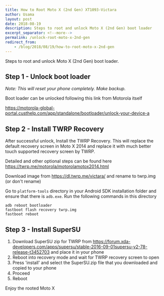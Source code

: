 ```yaml
---
title: How to Root Moto X (2nd Gen) XT1093-Victara
author: Usama
layout: post
date: 2018-08-19
description: Steps to root and unlock Moto X (2nd Gen) boot loader
excerpt_separator: <!--more-->
permalink: /unlock-root-moto-x-2nd-gen
redirect_from: 
    - /blog/2018/08/19/how-to-root-moto-x-2nd-gen
---
```


Steps to root and unlock Moto X (2nd Gen) boot loader.

<!--more-->

## Step 1 - Unlock boot loader

*Note: This will reset your phone completely. Make backup.*

Boot loader can be unlocked following this link from Motorola itself

https://motorola-global-portal.custhelp.com/app/standalone/bootloader/unlock-your-device-a


## Step 2 - Install TWRP Recovery

After successful unlock, Install the TWRP Recovery. This will replace the default recovery screen in Moto X 2014 and replace it with much better touch supported recovery screen by TWRP.

Detailed and other optional steps can be found here https://twrp.me/motorola/motorolamotox2014.html

Download image from https://dl.twrp.me/victara/ and rename to twrp.img (or don't rename)

Go to `platform-tools` directory in your Android SDK installation folder and ensure that there is `adb.exe`. Run the following commands in this directory

```
adb reboot bootloader
fastboot flash recovery twrp.img
fastboot reboot
```

## Step 3 - Install SuperSU

1. Download SuperSU zip for TWRP from https://forum.xda-developers.com/apps/supersu/stable-2016-09-01supersu-v2-78-release-t3452703
and place it in your phone
2. Reboot into recovery mode and wait for TWRP recovery screen to open
3. Press 'install' and select the SuperSU.zip file that you downloaded and copied to your phone
4. Proceed
5. Reboot

Enjoy the rooted Moto X
